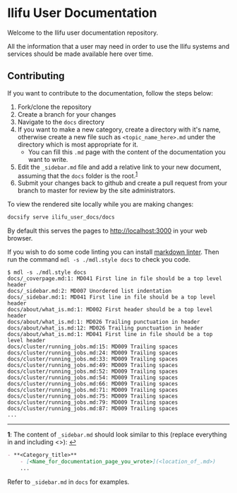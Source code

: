 # Ilifu User Documentation

Welcome to the Ilifu user documentation repository.

All the information that a user may need in order
to use the Ilifu systems and services should be made
available here over time.

## Contributing

If you want to contribute to the documentation, follow the steps below:

1. Fork/clone the repository
2. Create a branch for your changes
3. Navigate to the `docs` directory
4. If you want to make a new category, create a directory with it's name, otherwise create a new file such as `<topic_name_here>.md` under the directory which is most appropriate for it.
   - You can fill this `.md` page with the content of the documentation you want to write.
5. Edit the `_sidebar.md` file and add a relative link to your new document, assuming that the `docs` folder is the root.<sup id="a1">[1](#f1)</sup>
6. Submit your changes back to github and create a pull request from your branch to master for review by the site administrators.

To view the rendered site locally while you are making changes:

```bash
docsify serve ilifu_user_docs/docs
```

By default this serves the pages to [http://localhost:3000](http://localhost:3000) in your web browser.

If you wish to do some code linting you can install [markdown linter](https://github.com/markdownlint/markdownlint). Then run the command `mdl -s ./mdl.style docs` to check you code.

```console
$ mdl -s ./mdl.style docs
docs/_coverpage.md:1: MD041 First line in file should be a top level header
docs/_sidebar.md:2: MD007 Unordered list indentation
docs/_sidebar.md:1: MD041 First line in file should be a top level header
docs/about/what_is.md:1: MD002 First header should be a top level header
docs/about/what_is.md:1: MD026 Trailing punctuation in header
docs/about/what_is.md:12: MD026 Trailing punctuation in header
docs/about/what_is.md:1: MD041 First line in file should be a top level header
docs/cluster/running_jobs.md:15: MD009 Trailing spaces
docs/cluster/running_jobs.md:24: MD009 Trailing spaces
docs/cluster/running_jobs.md:33: MD009 Trailing spaces
docs/cluster/running_jobs.md:49: MD009 Trailing spaces
docs/cluster/running_jobs.md:52: MD009 Trailing spaces
docs/cluster/running_jobs.md:54: MD009 Trailing spaces
docs/cluster/running_jobs.md:66: MD009 Trailing spaces
docs/cluster/running_jobs.md:71: MD009 Trailing spaces
docs/cluster/running_jobs.md:75: MD009 Trailing spaces
docs/cluster/running_jobs.md:79: MD009 Trailing spaces
docs/cluster/running_jobs.md:87: MD009 Trailing spaces
...
```

---

<b id="f1">1</b>: The content of `_sidebar.md` should look similar to this (replace everything in and including <\>): [↩](#a1)

```markdown
- **<Category_title>**
    - [<Name_for_documentation_page_you_wrote>](<location_of_.md>)
    ...
```

Refer to `_sidebar.md` in `docs` for examples.
